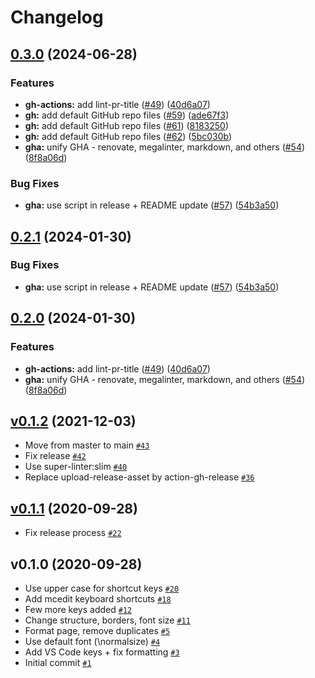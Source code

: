 # Changelog

## [0.3.0](https://github.com/chrisbombria/cheatsheet-macos/compare/v0.2.1...v0.3.0) (2024-06-28)


### Features

* **gh-actions:** add lint-pr-title ([#49](https://github.com/chrisbombria/cheatsheet-macos/issues/49)) ([40d6a07](https://github.com/chrisbombria/cheatsheet-macos/commit/40d6a07e7277942d6fce1e7fa72c5a333fab8dce))
* **gh:** add default GitHub repo files ([#59](https://github.com/chrisbombria/cheatsheet-macos/issues/59)) ([ade67f3](https://github.com/chrisbombria/cheatsheet-macos/commit/ade67f3cf8556971bd8f70092060885e7b34f45b))
* **gh:** add default GitHub repo files ([#61](https://github.com/chrisbombria/cheatsheet-macos/issues/61)) ([8183250](https://github.com/chrisbombria/cheatsheet-macos/commit/8183250eafb7880a14b3bcec85841d3fe2b95465))
* **gh:** add default GitHub repo files ([#62](https://github.com/chrisbombria/cheatsheet-macos/issues/62)) ([5bc030b](https://github.com/chrisbombria/cheatsheet-macos/commit/5bc030bb54f794b13344739940d186fe029cfe0a))
* **gha:** unify GHA - renovate, megalinter, markdown, and others ([#54](https://github.com/chrisbombria/cheatsheet-macos/issues/54)) ([8f8a06d](https://github.com/chrisbombria/cheatsheet-macos/commit/8f8a06daba9a8c94877e2cd55a879faff27acb60))


### Bug Fixes

* **gha:** use script in release + README update ([#57](https://github.com/chrisbombria/cheatsheet-macos/issues/57)) ([54b3a50](https://github.com/chrisbombria/cheatsheet-macos/commit/54b3a50c8819b2d4facb0dcc07c2aef2979c7282))

## [0.2.1](https://github.com/ruzickap/cheatsheet-macos/compare/v0.2.0...v0.2.1) (2024-01-30)


### Bug Fixes

* **gha:** use script in release + README update ([#57](https://github.com/ruzickap/cheatsheet-macos/issues/57)) ([54b3a50](https://github.com/ruzickap/cheatsheet-macos/commit/54b3a50c8819b2d4facb0dcc07c2aef2979c7282))

## [0.2.0](https://github.com/ruzickap/cheatsheet-macos/compare/v0.1.2...v0.2.0) (2024-01-30)


### Features

* **gh-actions:** add lint-pr-title ([#49](https://github.com/ruzickap/cheatsheet-macos/issues/49)) ([40d6a07](https://github.com/ruzickap/cheatsheet-macos/commit/40d6a07e7277942d6fce1e7fa72c5a333fab8dce))
* **gha:** unify GHA - renovate, megalinter, markdown, and others ([#54](https://github.com/ruzickap/cheatsheet-macos/issues/54)) ([8f8a06d](https://github.com/ruzickap/cheatsheet-macos/commit/8f8a06daba9a8c94877e2cd55a879faff27acb60))

## [v0.1.2](https://github.com/ruzickap/cheatsheet-macos/compare/v0.1.1...v0.1.2) (2021-12-03)

- Move from master to main [`#43`](https://github.com/ruzickap/cheatsheet-macos/pull/43)
- Fix release [`#42`](https://github.com/ruzickap/cheatsheet-macos/pull/42)
- Use super-linter:slim [`#40`](https://github.com/ruzickap/cheatsheet-macos/pull/40)
- Replace upload-release-asset by action-gh-release [`#36`](https://github.com/ruzickap/cheatsheet-macos/pull/36)

## [v0.1.1](https://github.com/ruzickap/cheatsheet-macos/compare/v0.1.0...v0.1.1) (2020-09-28)

- Fix release process [`#22`](https://github.com/ruzickap/cheatsheet-macos/pull/22)

## v0.1.0 (2020-09-28)

- Use upper case for shortcut keys [`#20`](https://github.com/ruzickap/cheatsheet-macos/pull/20)
- Add mcedit keyboard shortcuts [`#18`](https://github.com/ruzickap/cheatsheet-macos/pull/18)
- Few more keys added [`#12`](https://github.com/ruzickap/cheatsheet-macos/pull/12)
- Change structure, borders, font size [`#11`](https://github.com/ruzickap/cheatsheet-macos/pull/11)
- Format page, remove duplicates [`#5`](https://github.com/ruzickap/cheatsheet-macos/pull/5)
- Use default font (\normalsize) [`#4`](https://github.com/ruzickap/cheatsheet-macos/pull/4)
- Add VS Code keys + fix formatting [`#3`](https://github.com/ruzickap/cheatsheet-macos/pull/3)
- Initial commit [`#1`](https://github.com/ruzickap/cheatsheet-macos/pull/1)
